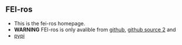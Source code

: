 ## FEI-ros
* This is the fei-ros homepage.
* **WARNING** FEI-ros is only avalible from [github](https://github.com/feisoft-products/fei-ros),  [github source 2](https://github.com/devoter-fyc/fei-ros-pypi) and   
* [pypi](https://pypi.org/project/feios)
